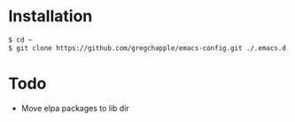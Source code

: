 # Installation

``` bash
$ cd ~
$ git clone https://github.com/gregchapple/emacs-config.git ./.emacs.d
```

# Todo

- Move elpa packages to lib dir